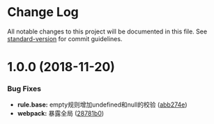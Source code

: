 # Change Log

All notable changes to this project will be documented in this file. See [standard-version](https://github.com/conventional-changelog/standard-version) for commit guidelines.

<a name="1.0.0"></a>
# 1.0.0 (2018-11-20)


### Bug Fixes

* **rule.base:** empty规则增加undefined和null的校验 ([abb274e](https://github.com/huruji/noV/commit/abb274e))
* **webpack:**  暴露全局 ([28781b0](https://github.com/huruji/noV/commit/28781b0))

